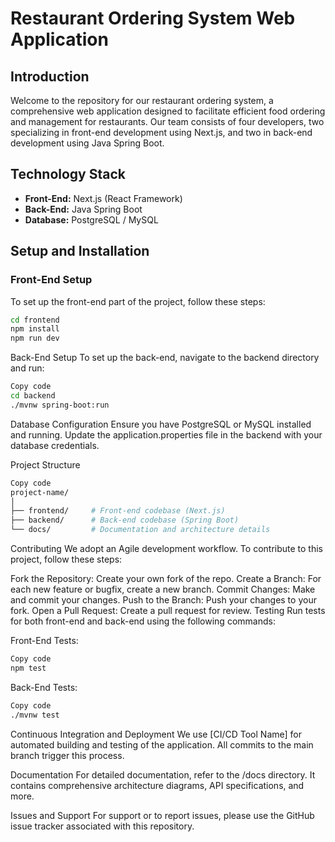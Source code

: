 # Restaurant Ordering System Web Application

## Introduction
Welcome to the repository for our restaurant ordering system, a comprehensive web application designed to facilitate efficient food ordering and management for restaurants. Our team consists of four developers, two specializing in front-end development using Next.js, and two in back-end development using Java Spring Boot.

## Technology Stack
- **Front-End:** Next.js (React Framework)
- **Back-End:** Java Spring Boot
- **Database:** PostgreSQL / MySQL

## Setup and Installation

### Front-End Setup
To set up the front-end part of the project, follow these steps:

```bash
cd frontend
npm install
npm run dev
```
Back-End Setup
To set up the back-end, navigate to the backend directory and run:

```bash
Copy code
cd backend
./mvnw spring-boot:run
```
Database Configuration
Ensure you have PostgreSQL or MySQL installed and running. Update the application.properties file in the backend with your database credentials.

Project Structure
```bash
Copy code
project-name/
│
├── frontend/     # Front-end codebase (Next.js)
├── backend/      # Back-end codebase (Spring Boot)
└── docs/         # Documentation and architecture details
```
Contributing
We adopt an Agile development workflow. To contribute to this project, follow these steps:

Fork the Repository: Create your own fork of the repo.
Create a Branch: For each new feature or bugfix, create a new branch.
Commit Changes: Make and commit your changes.
Push to the Branch: Push your changes to your fork.
Open a Pull Request: Create a pull request for review.
Testing
Run tests for both front-end and back-end using the following commands:

Front-End Tests:
```bash
Copy code
npm test
```
Back-End Tests:
```bash
Copy code
./mvnw test
```
Continuous Integration and Deployment
We use [CI/CD Tool Name] for automated building and testing of the application. All commits to the main branch trigger this process.

Documentation
For detailed documentation, refer to the /docs directory. It contains comprehensive architecture diagrams, API specifications, and more.

Issues and Support
For support or to report issues, please use the GitHub issue tracker associated with this repository.
